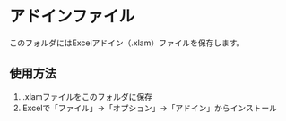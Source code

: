 # アドインファイル

このフォルダにはExcelアドイン（.xlam）ファイルを保存します。

## 使用方法
1. .xlamファイルをこのフォルダに保存
2. Excelで「ファイル」→「オプション」→「アドイン」からインストール
